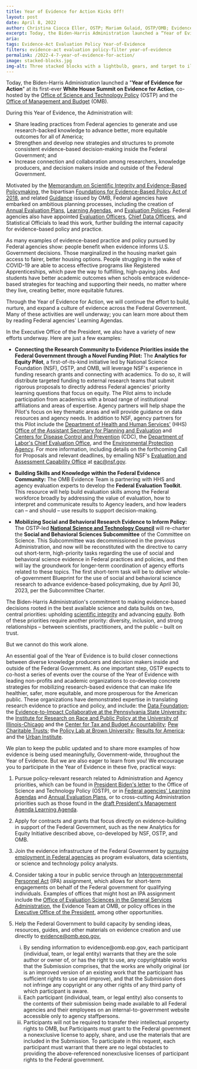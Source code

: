 ```yaml
---
title: Year of Evidence for Action Kicks Off!
layout: post
date: April 8, 2022
author: Christina Ciocca Eller, OSTP; Mariam Gulaid, OSTP/OMB; Evidence Team, OMB
excerpt: Today, the Biden-Harris Administration launched a “Year of Evidence for Action” at its first-ever White House Summit on Evidence for Action, co-hosted by the Office of Science and Technology Policy (OSTP) and the Office of Management and Budget (OMB). 
aria: 
tags: Evidence-Act Evaluation Policy Year-of-Evidence
filters: evidence-act evaluation policy-filter year-of-evidence
permalink: /2022-4-7-year-of-evidence-for-action/
image: stacked-blocks.jpg
img-alt: Three stacked blocks with a lightbulb, gears, and target to illustrate ideas leading to action.
---
```


Today, the Biden-Harris Administration launched a &quot;**Year of Evidence for Action**&quot; at its first-ever **White House Summit on Evidence for Action**, co-hosted by the [Office of Science and Technology Policy](https://www.whitehouse.gov/ostp) (OSTP) and the [Office of Management and Budget](https://www.whitehouse.gov/omb) (OMB).

During this Year of Evidence, the Administration will:

- Share leading practices from Federal agencies to generate and use research-backed knowledge to advance better, more equitable outcomes for all of America;
- Strengthen and develop new strategies and structures to promote consistent evidence-based decision-making inside the Federal Government; and
- Increase connection and collaboration among researchers, knowledge producers, and decision makers inside and outside of the Federal Government.

Motivated by the [Memorandum on Scientific Integrity and Evidence-Based Policymaking,](https://www.whitehouse.gov/briefing-room/presidential-actions/2021/01/27/memorandum-on-restoring-trust-in-government-through-scientific-integrity-and-evidence-based-policymaking/) the bipartisan [Foundations for Evidence-Based Policy Act of 2018](https://www.congress.gov/bill/115th-congress/house-bill/4174), and related [Guidance](https://www.whitehouse.gov/wp-content/uploads/2021/06/M-21-27.pdf) issued by OMB, Federal agencies have embarked on ambitious planning processes, including the creation of [Annual Evaluation Plans](https://www.evaluation.gov/evidence-plans/annual-evaluation-plan/), [Learning Agendas](https://www.evaluation.gov/evidence-plans/learning-agenda/), and [Evaluation Policies](https://www.evaluation.gov/evidence-plans/evaluation-policies/). Federal agencies also have appointed [Evaluation Officers](https://www.evaluation.gov/evaluation-officer-council/#members), [Chief Data Officers](https://www.cdo.gov/), and Statistical Officials to lead this work, further building the internal capacity for evidence-based policy and practice.

As many examples of evidence-based practice and policy pursued by Federal agencies show: people benefit when evidence informs U.S. Government decisions. Those marginalized in the housing market gain access to fairer, better housing options. People struggling in the wake of COVID-19 are able to access effective programs like Registered Apprenticeships, which pave the way to fulfilling, high-paying jobs. And students have better academic outcomes when schools embrace evidence-based strategies for teaching and supporting their needs, no matter where they live, creating better, more equitable futures.

Through the Year of Evidence for Action, we will continue the effort to build, nurture, and expand a culture of evidence across the Federal Government. Many of these activities are well underway; you can learn more about them by reading Federal agencies&#39; Learning Agendas.

In the Executive Office of the President, we also have a variety of new efforts underway. Here are just a few examples:

- **Connecting the Research Community to Evidence Priorities inside the Federal Government through a Novel Funding Pilot:** The **Analytics for Equity Pilot**, a first-of-its-kind initiative led by National Science Foundation (NSF), OSTP, and OMB, will leverage NSF&#39;s experience in funding research grants and connecting with academics. To do so, it will distribute targeted funding to external research teams that submit rigorous proposals to directly address Federal agencies&#39; priority learning questions that focus on equity. The Pilot aims to include participation from academics with a broad range of institutional affiliations and areas of expertise. Agency partners will help shape the Pilot&#39;s focus on key thematic areas and will provide guidance on data resources and agency needs. In addition to NSF, agency partners for this Pilot include the [Department of Health and Human Services&#39;](https://www.hhs.gov/) (HHS) [Office of the Assistant Secretary for Planning and Evaluation](https://aspe.hhs.gov/) and [Centers for Disease Control and Prevention](https://www.cdc.gov/) (CDC), the [Department of Labor&#39;s Chief Evaluation Office](https://www.dol.gov/agencies/oasp/evaluation), and the [Environmental Protection Agency](https://www.epa.gov/). For more information, including details on the forthcoming Call for Proposals and relevant deadlines, by emailing NSF&#39;s [Evaluation and Assessment Capability Office](https://nsf.gov/od/oia/eac/) at [eac@nsf.gov](mailto:eac@nsf.gov).

- **Building Skills and Knowledge within the Federal Evidence Community:** The OMB Evidence Team is partnering with HHS and agency evaluation experts to develop the **Federal Evaluation Toolkit**. This resource will help build evaluation skills among the Federal workforce broadly by addressing the value of evaluation, how to interpret and communicate results to Agency leaders, and how leaders can – and should – use results to support decision-making.

- **Mobilizing Social and Behavioral Research Evidence to Inform Policy:** The OSTP-led [**National Science and Technology Council**](https://www.whitehouse.gov/ostp/nstc/) will re-charter the **Social and Behavioral Sciences Subcommittee** of the Committee on Science. This Subcommittee was decommissioned in the previous Administration, and now will be reconstituted with the directive to carry out short-term, high-priority tasks regarding the use of social and behavioral science evidence in Federal practices and policies, and then will lay the groundwork for longer-term coordination of agency efforts related to these topics. The first short-term task will be to deliver whole-of-government Blueprint for the use of social and behavioral science research to advance evidence-based policymaking, due by April 30, 2023, per the Subcommittee Charter.

The Biden-Harris Administration&#39;s commitment to making evidence-based decisions rooted in the best available science and data builds on two, central priorities: upholding [scientific integrity](https://www.whitehouse.gov/wp-content/uploads/2022/01/01-22-Protecting_the_Integrity_of_Government_Science.pdf) and advancing [equity](https://www.whitehouse.gov/briefing-room/presidential-actions/2021/01/20/executive-order-advancing-racial-equity-and-support-for-underserved-communities-through-the-federal-government/). Both of these priorities require another priority: diversity, inclusion, and strong relationships – between scientists, practitioners, and the public – built on trust.

But we cannot do this work alone.

An essential goal of the Year of Evidence is to build closer connections between diverse knowledge producers and decision makers inside and outside of the Federal Government. As one important step, OSTP expects to co-host a series of events over the course of the Year of Evidence with leading non-profits and academic organizations to co-develop concrete strategies for mobilizing research-based evidence that can make life healthier, safer, more equitable, and more prosperous for the American public. These organizations have demonstrated expertise in translating research evidence to practice and policy, and include: the [Data Foundation](https://www.datafoundation.org/); the [Evidence-to-Impact Collaborative at the Pennsylvania State University](https://evidence2impact.psu.edu/); the [Institute for Research on Race and Public Policy at the University of Illinois-Chicago](https://irrpp.uic.edu/) and the [Center for Tax and Budget Accountability](https://www.ctbaonline.org/); [Pew Charitable Trusts](https://www.pewtrusts.org/); the [Policy Lab at Brown University](https://thepolicylab.brown.edu/); [Results for America](https://results4america.org/); and the [Urban Institute](https://www.urban.org/).

We plan to keep the public updated and to share more examples of how evidence is being used meaningfully, Government-wide, throughout the Year of Evidence. But we are also eager to learn from you! We encourage you to participate in the Year of Evidence in these five, practical ways:

1. Pursue policy-relevant research related to Administration and Agency priorities, which can be found in [President Biden&#39;s letter](https://www.whitehouse.gov/briefing-room/statements-releases/2021/01/20/a-letter-to-dr-eric-s-lander-the-presidents-science-advisor-and-nominee-as-director-of-the-office-of-science-and-technology-policy/) to the Office of Science and Technology Policy (OSTP), or in [Federal agencies&#39; Learning Agendas](https://www.evaluation.gov/evidence-plans/learning-agenda/) and [Annual Evaluation Plans](https://www.evaluation.gov/evidence-plans/annual-evaluation-plan/), or to cross-cutting Administration priorities such as those found in the [draft President&#39;s Management Agenda Learning Agenda](https://www.performance.gov/pma/learning-agenda/).

2. Apply for contracts and grants that focus directly on evidence-building in support of the Federal Government, such as the new Analytics for Equity Initiative described above, co-developed by NSF, OSTP, and OMB.

3. Join the evidence infrastructure of the Federal Government by [pursuing employment in Federal agencies](https://www.usajobs.gov/) as program evaluators, data scientists, or science and technology policy analysts.

4. Consider taking a tour in public service through an [Intergovernmental Personnel Act](https://www.opm.gov/policy-data-oversight/hiring-information/intergovernment-personnel-act/) (IPA) assignment, which allows for short-term engagements on behalf of the Federal government for qualifying individuals. Examples of offices that might host an IPA assignment include the [Office of Evaluation Sciences in the General Services Administration](https://oes.gsa.gov/opps/), the Evidence Team at OMB, or policy offices in the [Executive Office of the President](https://www.whitehouse.gov/administration/executive-office-of-the-president/), among other opportunities.

5. Help the Federal Government to build capacity by sending ideas, resources, guides, and other materials on evidence creation and use directly to [evidence@omb.eop.gov.](mailto:evidence@omb.eop.gov)
    <ul style="list-style-type: lower-roman;">
    <li>By sending information to evidence@omb.eop.gov, each participant (individual, team, or legal entity) warrants that they are the sole author or owner of, or has the right to use, any copyrightable works that the Submission comprises, that the works are wholly original (or is an improved version of an existing work that the participant has sufficient rights to use and improve), and that the Submission does not infringe any copyright or any other rights of any third party of which participant is aware.</li>
    <li>Each participant (individual, team, or legal entity) also consents to the contents of their submission being made available to all Federal agencies and their employees on an internal-to-government website accessible only to agency staffpersons.</li>
    <li>Participants will not be required to transfer their intellectual property rights to OMB, but Participants must grant to the Federal government a nonexclusive license to apply, share, and use the materials that are included in the Submission. To participate in this request, each participant must warrant that there are no legal obstacles to providing the above-referenced nonexclusive licenses of participant rights to the Federal government.</li>
    </ul>

